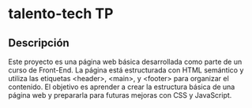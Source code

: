 # talento-tech TP

## Descripción

Este proyecto es una página web básica desarrollada como parte de un curso de Front-End. La página está estructurada con HTML semántico y utiliza las etiquetas \<header>, \<main>, y \<footer> para organizar el contenido. El objetivo es aprender a crear la estructura básica de una página web y prepararla para futuras mejoras con CSS y JavaScript.